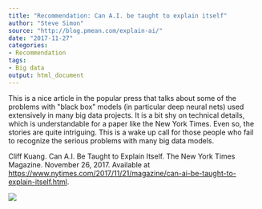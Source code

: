 ```yaml
---
title: "Recommendation: Can A.I. be taught to explain itself"
author: "Steve Simon"
source: "http://blog.pmean.com/explain-ai/"
date: "2017-11-27"
categories:
- Recommendation
tags:
- Big data
output: html_document
---
```


This is a nice article in the popular press that talks about some of the
problems with "black box" models (in particular deep neural nets) used
extensively in many big data projects. It is a bit shy on technical
details, which is understandable for a paper like the New York Times.
Even so, the stories are quite intriguing. This is a wake up call for
those people who fail to recognize the serious problems with many big
data models.

<!---More--->

Cliff Kuang. Can A.I. Be Taught to Explain Itself. The New York Times
Magazine. November 26, 2017. Available at
<https://www.nytimes.com/2017/11/21/magazine/can-ai-be-taught-to-explain-itself.html>.

![](http://www.pmean.com/images/images/17/explain-ai01.png)
